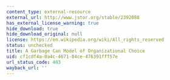```yaml
---
content_type: external-resource
external_url: http://www.jstor.org/stable/2392088
has_external_license_warning: true
hide_download: true
hide_download_original: null
license: https://en.wikipedia.org/wiki/All_rights_reserved
status: unchecked
title: A Garbage Can Model of Organizational Choice
uid: cf1cdf4a-0a4c-4671-84ce-476391fff57e
url_status_code: 403
wayback_url: ''
---
```

